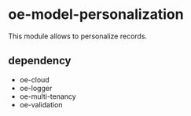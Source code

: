 # oe-model-personalization 

This module allows to personalize records.

## dependency
* oe-cloud
* oe-logger
* oe-multi-tenancy
* oe-validation





